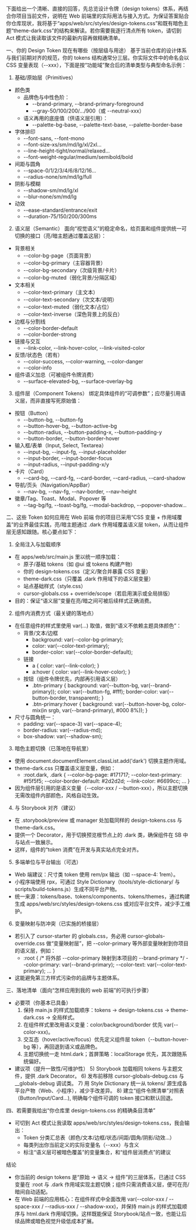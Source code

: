 下面给出一个清晰、直接的回答，先总览设计令牌（design tokens）体系，再结合你项目当前文件，说明在 Web 前端里的实际用法与接入方式。为保证答案贴合你仓库现状，我将基于“apps/web/src/styles/design-tokens.css”和既有暗色主题“theme-dark.css”的结构来解读。若你需要我逐行清点所有 token，请切到 Act 模式让我读取该文件的最新内容再做精确清单。

一、你的 Design Token 现在有哪些（按层级与用途）
基于当前仓库的设计体系与我们前期对齐的规范，你的 tokens 结构通常分三层。你实际文件中的命名会以 CSS 变量表现（--xxx），下面是按“功能域”聚合后的清单类型与典型命名示例：

1) 基础/原始层（Primitives）

- 颜色类
  - 品牌色与中性色阶：
    - --brand-primary, --brand-primary-foreground
    - --gray-50/100/200/.../900（或 --neutral-xxx）
  - 语义再用的底座值（供语义层引用）：
    - --palette-bg-base, --palette-text-base, --palette-border-base
- 字体排印
  - --font-sans, --font-mono
  - --font-size-xs/sm/md/lg/xl/2xl…
  - --line-height-tight/normal/relaxed…
  - --font-weight-regular/medium/semibold/bold
- 间距与圆角
  - --space-0/1/2/3/4/6/8/12/16…
  - --radius-none/sm/md/lg/full
- 阴影与模糊
  - --shadow-sm/md/lg/xl
  - --blur-none/sm/md/lg
- 动效
  - --ease-standard/entrance/exit
  - --duration-75/150/200/300ms

2) 语义层（Semantic）
   面向“视觉语义”的稳定命名，给页面和组件提供统一可切换的接口（亮/暗主题通过覆盖这层）：

- 背景相关
  - --color-bg-page（页面背景）
  - --color-bg-primary（主容器背景）
  - --color-bg-secondary（次级背景/卡片）
  - --color-bg-muted（弱化背景/分隔区域）
- 文本相关
  - --color-text-primary（主文本）
  - --color-text-secondary（次文本/说明）
  - --color-text-muted（弱化文本/占位）
  - --color-text-inverse（深色背景上的反白）
- 边框与分割线
  - --color-border-default
  - --color-border-strong
- 链接与交互
  - --link-color, --link-hover-color, --link-visited-color
- 反馈/状态色（若有）
  - --color-success, --color-warning, --color-danger
  - --color-info
- 组件语义加总（可被组件令牌消费）
  - --surface-elevated-bg, --surface-overlay-bg

3) 组件层（Component Tokens）
   绑定具体组件的“可调参数”；应尽量引用语义层，而非直接写死原始值：

- 按钮（Button）
  - --button-bg, --button-fg
  - --button-hover-bg, --button-active-bg
  - --button-radius, --button-padding-x, --button-padding-y
  - --button-border, --button-border-hover
- 输入框/表单（Input, Select, Textarea）
  - --input-bg, --input-fg, --input-placeholder
  - --input-border, --input-border-focus
  - --input-radius, --input-padding-x/y
- 卡片（Card）
  - --card-bg, --card-fg, --card-border, --card-radius, --card-shadow
- 导航/页头（Navigation/AppBar）
  - --nav-bg, --nav-fg, --nav-border, --nav-height
- 徽章/Tag、Toast、Modal、Popover 等
  - --tag-bg/fg, --toast-bg/fg, --modal-backdrop, --popover-shadow…

二、这些 Token 如何应用在 Web 前端
你的项目已采用“CSS 变量 + 作用域覆盖”的业界最佳实践，亮/暗主题通过 .dark 作用域覆盖语义层 token，从而让组件层无感知跟随。核心要点如下：

1) 全局注入与加载顺序

- 在 apps/web/src/main.js 里以统一顺序加载：
  - 原子/基础 tokens（如 @ui 或 tokens 构建产物）
  - 你的 design-tokens.css（定义/聚合并暴露 CSS 变量）
  - theme-dark.css（只覆盖 .dark 作用域下的语义层变量）
  - 站点基础样式（style.css）
  - cursor-globals.css + override/scope（若启用演示或全局排版）
- 目的：保证“语义层”变量在亮/暗之间可被后续样式正确消费。

2) 组件内消费方式（最关键的落地点）

- 在任意组件的样式里使用 var(...) 取值，做到“语义不依赖主题具体颜色”：
  - 背景/文本/边框
    - background: var(--color-bg-primary);
    - color: var(--color-text-primary);
    - border-color: var(--color-border-default);
  - 链接
    - a { color: var(--link-color); }
    - a:hover { color: var(--link-hover-color); }
  - 按钮（组件令牌优先，内部再引用语义层）
    - .btn-primary {
      background: var(--button-bg, var(--brand-primary));
      color: var(--button-fg, #fff);
      border-color: var(--button-border, transparent);
      }
    - .btn-primary:hover {
      background: var(--button-hover-bg, color-mix(in srgb, var(--brand-primary), #000 8%));
      }
- 尺寸与圆角统一：
  - padding: var(--space-3) var(--space-4);
  - border-radius: var(--radius-md);
  - box-shadow: var(--shadow-sm);

3) 暗色主题切换（已落地在导航里）

- 使用 document.documentElement.classList.add('dark') 切换主题作用域。
- theme-dark.css 只覆盖语义层变量，例如：
  - :root.dark, .dark {
    --color-bg-page: #171717;
    --color-text-primary: #f5f5f5;
    --color-border-default: #2d2d2d;
    --link-color: #6699cc;
    ...
    }
- 因为组件层引用的是语义变量（--color-xxx / --button-xxx），所以主题切换无需改组件内部颜色，风格自动生效。

4) 与 Storybook 对齐（建议）

- 在 .storybook/preview 或 manager 处加载同样的 design-tokens.css 与 theme-dark.css。
- 提供一个 Decorator，用于切换预览根节点上的 .dark 类，确保组件在 SB 中与站点一致展示。
- 这样，组件的“token 消费”在开发与真实站点完全对齐。

5) 多端单位与平台输出（可选）

- Web 端建议：尺寸类 token 使用 rem/px 输出（如 --space-4: 1rem）。
- 小程序端使用 rpx，可通过 Style Dictionary（tools/style-dictionary/ 与 scripts/build-tokens.js）生成不同平台产物。
- 统一来源：tokens/base、tokens/components、tokens/themes，通过构建生成 apps/web/src/styles/design-tokens.css 或对应平台文件，减少手工维护。

6) 变量映射与防冲突（已实施的桥接层）

- 若引入了 cursor-starter 的 globals.css，务必用 cursor-globals-override.css 做“变量映射层”，把 --color-primary 等外部变量映射到你项目的语义层，例如：
  - :root {
    /* 将外部 --color-primary 映射到本项目的 --brand-primary */
    --color-primary: var(--brand-primary);
    --color-text: var(--color-text-primary);
    ...
    }
- 这能避免第三方样式污染你的品牌与主题体系。

三、落地清单（面向“怎样应用到我的 web 前端”的可执行步骤）

- 必要项（你基本已具备）
  1) 保持 main.js 的样式加载顺序：tokens → design-tokens.css → theme-dark.css → 全局样式。
  2) 在组件样式里改用语义变量：color/background/border 优先 var(--color-xxx)。
  3) 交互态（hover/active/focus）优先定义组件层 token（--button-hover-bg 等），再回退到语义或品牌色。
  4) 主题切换统一走 html.dark；首屏策略：localStorage 优先，其次跟随系统偏好。
- 建议项（提升一致性/可维护性）
  5) Storybook 加载相同 tokens 与主题文件，提供 .dark Decorator。
  6) 发布前移除 cursor-globals-debug.css 与 __globals-debug 调试类。
  7) 用 Style Dictionary 统一从 tokens/ 源生成各平台产物（Web、小程序），减少手改差异。
  8) 建立“组件令牌清单”对照表（Button/Input/Card…), 明确每个组件可调的 token 接口和默认回退。

四、若需要我给出“你仓库里 design-tokens.css 的精确条目清单”

- 可切到 Act 模式让我读取 apps/web/src/styles/design-tokens.css，我会输出：
  - Token 分类汇总表（颜色/文本/边框/状态/间距/圆角/阴影/动效…）
  - 每类列出你当前定义的实际变量名（--xxx）与含义
  - 标注“语义层可被暗色覆盖”的变量集合，和“组件层消费点”的建议

结论

- 你当前的 design tokens 是“原始 → 语义 → 组件”的三层体系，已通过 CSS 变量在 :root 与 .dark 作用域实现主题切换；组件只需消费语义层，便可在亮/暗间自动适配。
- 在 Web 前端的应用核心：在组件样式中全面改用 var(--color-xxx / --space-xxx / --radius-xxx / --shadow-xxx)，并保持 main.js 的样式加载顺序与 html.dark 作用域切换。这样既能保证 Storybook/站点一致，也能让后续品牌或暗色视觉升级低成本扩展。
